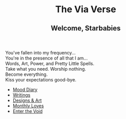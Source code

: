 <!DOCTYPE html>
<html lang="en">
<head>
  <meta charset="UTF-8" />
  <meta name="viewport" content="width=device-width, initial-scale=1" />
  <link rel="stylesheet" href="style.css" />
</head>
<body>
  <div class="container">
    <header>
      <h1>The Via Verse</h1>
      <h2>Welcome, Starbabies</h2>
    </header>
    <section class="intro">
      <p>
        You've fallen into my frequency...<br />
        You're in the presence of all that I am...<br />
        Words, Art, Power, and Pretty Little Spells.<br />
        Take what you need. Worship nothing.<br />
        Become everything.<br />
        Kiss your expectations good-bye.
      </p>
    </section>
    <nav>
      <ul>
        <li><a href="diary.html">Mood Diary</a></li>
        <li><a href="writings.html">Writings</a></li>
        <li><a href="offerings.html">Designs & Art</a></li>
        <li><a href="loves.html">Monthly Loves</a></li>
        <li><a href="#" id="secret-link">Enter the Void</a></li>
      </ul>
    </nav>
  </div>


